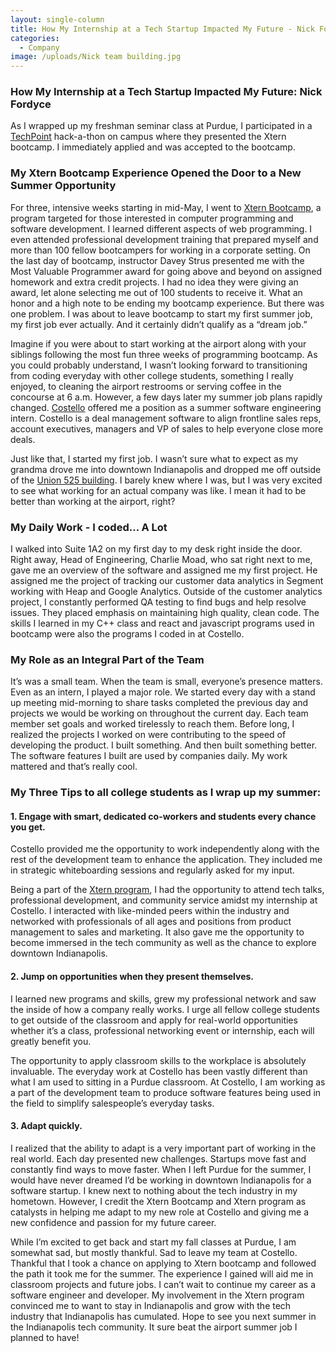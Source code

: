 ```yaml
---
layout: single-column
title: How My Internship at a Tech Startup Impacted My Future - Nick Fordyce
categories:
  - Company
image: /uploads/Nick team building.jpg
---
```



### How My Internship at a Tech Startup Impacted My Future: Nick Fordyce

As I wrapped up my freshman seminar class at Purdue, I participated in a [TechPoint](http://techpoint.org/) hack-a-thon on campus where they presented the Xtern bootcamp. I immediately applied and was accepted to the bootcamp.

### My Xtern Bootcamp Experience Opened the Door to a New Summer Opportunity

For three, intensive weeks starting in mid-May, I went to [Xtern Bootcamp](http://techpoint.org/xtern-bootcamp/), a program targeted for those interested in computer programming and software development. I learned different aspects of web programming. I even attended professional development training that prepared myself and more than 100 fellow bootcampers for working in a corporate setting. On the last day of bootcamp, instructor Davey Strus presented me with the Most Valuable Programmer award for going above and beyond on assigned homework and extra credit projects. I had no idea they were giving an award, let alone selecting me out of 100 students to receive it. What an honor and a high note to be ending my bootcamp experience. But there was one problem. I was about to leave bootcamp to start my first summer job, my first job ever actually. And it certainly didn’t qualify as a “dream job.”

Imagine if you were about to start working at the airport along with your siblings following the most fun three weeks of programming bootcamp. As you could probably understand, I wasn’t looking forward to transitioning from coding everyday with other college students, something I really enjoyed, to cleaning the airport restrooms or serving coffee in the concourse at 6 a.m. However, a few days later my summer job plans rapidly changed. [Costello](https://andcostello.com/) offered me a position as a summer software engineering intern. Costello is a deal management software to align frontline sales reps, account executives, managers and VP of sales to help everyone close more deals.

Just like that, I started my first job. I wasn’t sure what to expect as my grandma drove me into downtown Indianapolis and dropped me off outside of the [Union 525 building](http://union525.com/). I barely knew where I was, but I was very excited to see what working for an actual company was like. I mean it had to be better than working at the airport, right?

### My Daily Work - I coded… A Lot

I walked into Suite 1A2 on my first day to my desk right inside the door. Right away, Head of Engineering, Charlie Moad, who sat right next to me, gave me an overview of the software and assigned me my first project. He assigned me the project of tracking our customer data analytics in Segment working with Heap and Google Analytics. Outside of the customer analytics project, I constantly performed QA testing to find bugs and help resolve issues. They placed emphasis on maintaining high quality, clean code. The skills I learned in my C++ class and react and javascript programs used in bootcamp were also the programs I coded in at Costello.

### My Role as an Integral Part of the Team

It’s was a small team. When the team is small, everyone’s presence matters. Even as an intern, I played a major role. We started every day with a stand up meeting mid-morning to share tasks completed the previous day and projects we would be working on throughout the current day. Each team member set goals and worked tirelessly to reach them. Before long, I realized the projects I worked on were contributing to the speed of developing the product. I built something. And then built something better. The software features I built are used by companies daily. My work mattered and that’s really cool.

### My Three Tips to all college students as I wrap up my summer:

#### 1. Engage with smart, dedicated co-workers and students every chance you get.

Costello provided me the opportunity to work independently along with the rest of the development team to enhance the application. They included me in strategic whiteboarding sessions and regularly asked for my input.

Being a part of the [Xtern program](http://xtern.me/), I had the opportunity to attend tech talks, professional development, and community service amidst my internship at Costello. I interacted with like-minded peers within the industry and networked with professionals of all ages and positions from product management to sales and marketing. It also gave me the opportunity to become immersed in the tech community as well as the chance to explore downtown Indianapolis.

#### 2. Jump on opportunities when they present themselves.

I learned new programs and skills, grew my professional network and saw the inside of how a company really works. I urge all fellow college students to get outside of the classroom and apply for real-world opportunities whether it’s a class, professional networking event or internship, each will greatly benefit you.

The opportunity to apply classroom skills to the workplace is absolutely invaluable. The everyday work at Costello has been vastly different than what I am used to sitting in a Purdue classroom. At Costello, I am working as a part of the development team to produce software features being used in the field to simplify salespeople’s everyday tasks.

#### 3. Adapt quickly.

I realized that the ability to adapt is a very important part of working in the real world. Each day presented new challenges. Startups move fast and constantly find ways to move faster. When I left Purdue for the summer, I would have never dreamed I’d be working in downtown Indianapolis for a software startup. I knew next to nothing about the tech industry in my hometown. However, I credit the Xtern Bootcamp and Xtern program as catalysts in helping me adapt to my new role at Costello and giving me a new confidence and passion for my future career.

While I’m excited to get back and start my fall classes at Purdue, I am somewhat sad, but mostly thankful. Sad to leave my team at Costello. Thankful that I took a chance on applying to Xtern bootcamp and followed the path it took me for the summer. The experience I gained will aid me in classroom projects and future jobs. I can’t wait to continue my career as a software engineer and developer. My involvement in the Xtern program convinced me to want to stay in Indianapolis and grow with the tech industry that Indianapolis has cumulated. Hope to see you next summer in the Indianapolis tech community. It sure beat the airport summer job I planned to have!